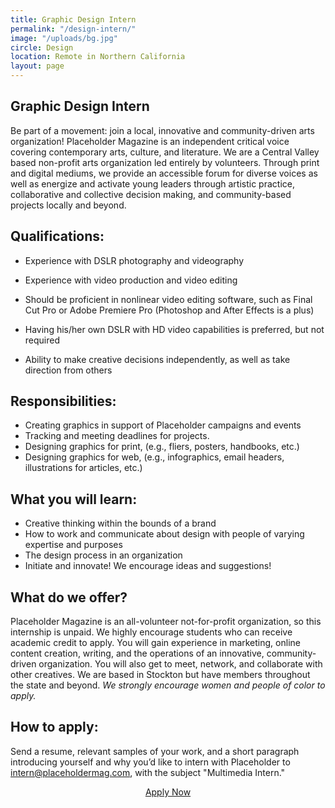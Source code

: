 ```yaml
---
title: Graphic Design Intern
permalink: "/design-intern/"
image: "/uploads/bg.jpg"
circle: Design
location: Remote in Northern California
layout: page
---
```


## Graphic Design Intern

Be part of a movement: join a local, innovative and community-driven arts organization! Placeholder Magazine is an independent critical voice covering contemporary arts, culture, and literature. We are a Central Valley based non-profit arts organization led entirely by volunteers. Through print and digital mediums, we provide an accessible forum for diverse voices as well as energize and activate young leaders through artistic practice, collaborative and collective decision making, and community-based projects locally and beyond.

## Qualifications:

* Experience with DSLR photography and videography

* Experience with video production and video editing

* Should be proficient in nonlinear video editing software, such as Final Cut Pro or Adobe Premiere Pro (Photoshop and After Effects is a plus)

* Having his/her own DSLR with HD video capabilities is preferred, but not required

* Ability to make creative decisions independently, as well as take direction from others

## Responsibilities:

* Creating graphics in support of Placeholder campaigns and events
* Tracking and meeting deadlines for projects.
* Designing graphics for print, (e.g., fliers, posters, handbooks, etc.)
* Designing graphics for web, (e.g., infographics, email headers, illustrations for articles, etc.)

## What you will learn:
* Creative thinking within the bounds of a brand
* How to work and communicate about design with people of varying expertise and purposes
* The design process in an organization
* Initiate and innovate! We encourage ideas and suggestions!


## What do we offer?

Placeholder Magazine is an all-volunteer not-for-profit organization, so this internship is unpaid. We highly encourage students who can receive academic credit to apply. You will gain experience in marketing, online content creation, writing, and the operations of an innovative, community-driven organization. You will also get to meet, network, and collaborate with other creatives. We are based in Stockton but have members throughout the state and beyond. *We strongly encourage women and people of color to apply.*

## How to apply:

Send a resume, relevant samples of your work, and a short paragraph introducing yourself and why you’d like to intern with Placeholder to [intern@placeholdermag.com](mailto:intern@placeholdermag.com), with the subject "Multimedia Intern."

  <center><a href="https://goo.gl/forms/7l9FMyeCbPxRB8Yj1" class="button">Apply Now</a></center>
